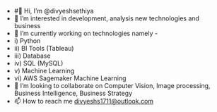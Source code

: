 
- #👋 Hi, I’m @divyeshsethiya
- 👀 I’m interested in development, analysis new technologies and business
- 🌱 I’m currently working on technologies namely -
- i) Python
- ii) BI Tools (Tableau)
- iii) Database
- iv) SQL (MySQL)
- v) Machine Learning
- vi) AWS Sagemaker Machine Learning 
- 💞️ I’m looking to collaborate on Computer Vision, Image processing, Business Intelligence, Business Strategy
- 📫 How to reach me divyeshs1711@outlook.com
